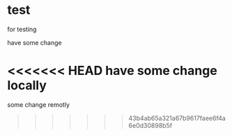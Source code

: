 # test
for testing

have some change

<<<<<<< HEAD
have some change locally
=======
some change remotly
>>>>>>> 43b4ab65a321a67b9617faee6f4a6e0d30898b5f
